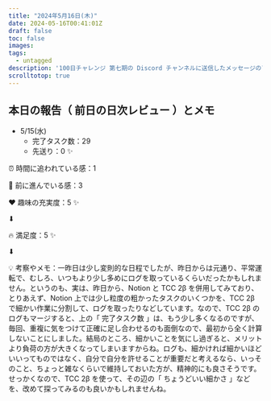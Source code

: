 ```yaml
---
title: "2024年5月16日(木)"
date: 2024-05-16T00:41:01Z
draft: false
toc: false
images:
tags: 
  - untagged
description: '100日チャレンジ 第七期の Discord チャンネルに送信したメッセージのアーカイブ'
scrolltotop: true
---
```


## 本日の報告（ 前日の日次レビュー ）とメモ

- 5/15(水)
  - 完了タスク数：29
  - 先送り：0 ✨

⏰ 時間に追われている感：1

💪 前に進んでいる感：3

❤️ 趣味の充実度：5 ✨

⬇︎

🔥 満足度：5 ✨

⬇︎

💡 考察やメモ：一昨日は少し変則的な日程でしたが、昨日からは元通り、平常運転で、むしろ、いつもより少し多めにログを取っているくらいだったかもしれません。というのも、実は、昨日から、Notion と  TCC 2β を併用してみており、とりあえず、Notion 上では少し粒度の粗かったタスクのいくつかを、TCC 2β で細かい作業に分割して、ログを取ったりなどしています。なので、TCC 2β のログもマージすると、上の「 完了タスク数 」は、もう少し多くなるのですが、毎回、重複に気をつけて正確に足し合わせるのも面倒なので、最初から全く計算しないことにしました。結局のところ、細かいことを気にし過ぎると、メリットより負荷の方が大きくなってしまいますからね。ログも、細かければ細かいほどいいってものではなく、自分で自分を許せることが重要だと考えるなら、いっそのこと、ちょっと雑なくらいで維持しておいた方が、精神的にも良さそうです。せっかくなので、TCC 2β を使って、その辺の「 ちょうどいい細かさ 」などを、改めて探ってみるのも良いかもしれませんね。
